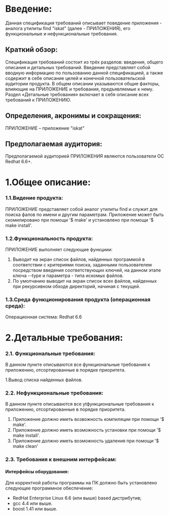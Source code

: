 # Введение:
	
Данная спецификация требований описывает поведение  приложения - аналога утилиты  find "iskat" (далее - ПРИЛОЖЕНИЯ), его функциональные и нефункциональные требования. 

## Краткий обзор:
Спецификация требований состоит из трёх разделов: введения, общего описания и детальных требований. Введение представляет собой вводную информацию по пользованию данной спецификацией, а также содержит в себе описание целей и конечной пользовательской аудитории продукта. В общем описании указываются общие факторы, влияющие на ПРИЛОЖЕНИЕ и требования, предъявляемые к нему.  Раздел «Детальные требования» включает в себя описание всех требований к ПРИЛОЖЕНИЮ.  

## Определения, акронимы и сокращения:
ПРИЛОЖЕНИЕ – приложение "iskat"

## Предполагаемая аудитория:
Предполагаемой аудиторией ПРИЛОЖЕНИЯ являются пользователи ОС Redhat 6.6+.

# 1.Общее описание:

### 1.1.Видение продукта:
ПРИЛОЖЕНИЕ представляет собой аналог утилиты find и служит для поиска фалов по имени и другим параметрам. Приложение может быть скомилировано при помощи '$ make' и установлено при помощи '$ make install'.

### 1.2.Функциональность продукта:
ПРИЛОЖЕНИЕ выполняет следующие функциии:
1. Выводит на экран список файлов, найденных программой в соответствии с критериями поиска, заданными пользователем посредством введения соответствующих ключей, на данном этапе ключа --type и параметра - типа искомых файлов.
2. По умолчанию выводит на экран список всех файлов, найденных при рекурсивном обходе директорий, начиная с текущей.
### 1.3.Среда функционирования продукта (операционная среда):
 Операционная система: Redhat 6.6 

 
# 2.Детальные требования:

### 2.1. Функциональные требования:
В данном пункте описываются все функциональные требования к приложению, отсортированные в порядке приоритета.

1.Вывод списка найденных файлов.

### 2.2. Нефункциональные требования:
В данном пункте описываются все ytфункциональные требования к приложению, отсортированные в порядке приоритета.

1. Приложение должно иметь возвожность компиляции при помощи '$ make'. 
2. Приложение должно иметь возможность установки при помощи '$ make install'.
3. Приложение должно иметь возможность удаления  при помощи '$ make clean'

### 2.3. Требования к внешним интерфейсам:
#### Интерфейсы оборудования:
Для корректной работы программы на ПК должно быть установлено следующее программное обеспечение:

* RedHat Enterprise Linux 6.6 (или выше) based дистрибутив;
* gcc 4.4 или выше.
* boost 1.41 или выше.
 	

